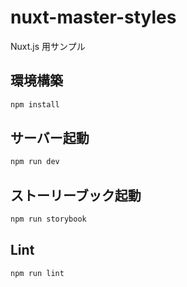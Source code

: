 # nuxt-master-styles

Nuxt.js 用サンプル

## 環境構築

```bash
npm install
```

## サーバー起動

```bash
npm run dev
```

## ストーリーブック起動

```bash
npm run storybook
```

## Lint

```bash
npm run lint
```
